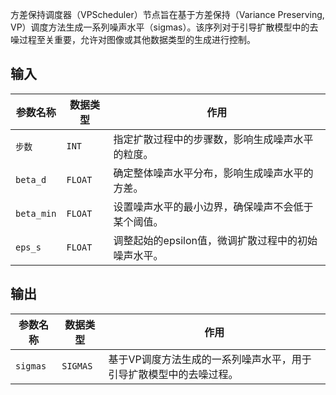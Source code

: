 
方差保持调度器（VPScheduler）节点旨在基于方差保持（Variance Preserving, VP）调度方法生成一系列噪声水平（sigmas）。该序列对于引导扩散模型中的去噪过程至关重要，允许对图像或其他数据类型的生成进行控制。

## 输入

| 参数名称   | 数据类型 | 作用                                                         |
|------------|----------|--------------------------------------------------------------|
| `步数`    | `INT`    | 指定扩散过程中的步骤数，影响生成噪声水平的粒度。           |
| `beta_d`   | `FLOAT`  | 确定整体噪声水平分布，影响生成噪声水平的方差。             |
| `beta_min` | `FLOAT`  | 设置噪声水平的最小边界，确保噪声不会低于某个阈值。         |
| `eps_s`    | `FLOAT`  | 调整起始的epsilon值，微调扩散过程中的初始噪声水平。       |

## 输出

| 参数名称 | 数据类型 | 作用                                                         |
|----------|----------|--------------------------------------------------------------|
| `sigmas` | `SIGMAS`| 基于VP调度方法生成的一系列噪声水平，用于引导扩散模型中的去噪过程。 |

